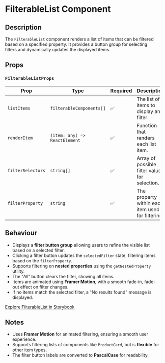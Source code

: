 # FilterableList Component

## Description

The `FilterableList` component renders a list of items that can be filtered based on a specified property. It provides a button group for selecting filters and dynamically updates the displayed items.

## Props

### `FilterableListProps`

| Prop              | Type                          | Required | Description                                       |
| ----------------- | ----------------------------- | -------- | ------------------------------------------------- |
| `listItems`       | `filterableComponents[]`      | ✅       | The list of items to display and filter.          |
| `renderItem`      | `(item: any) => ReactElement` | ✅       | Function that renders each list item.             |
| `filterSelectors` | `string[]`                    | ✅       | Array of possible filter values for selection.    |
| `filterProperty`  | `string`                      | ✅       | The property within each item used for filtering. |

## Behaviour

- Displays a **filter button group** allowing users to refine the visible list based on a selected filter.
- Clicking a filter button updates the `selectedFilter` state, filtering items based on the `filterProperty`.
- Supports filtering on **nested properties** using the `getNestedProperty` utility.
- The "All" button clears the filter, showing all items.
- Items are animated using **Framer Motion**, with a smooth fade-in, fade-out effect on filter changes.
- If no items match the selected filter, a "No results found" message is displayed.

[Explore FilterableList in Storybook](http://localhost:6006/?path=/story/library-filterablelist-filterablelist--default&globals=viewport:largeMobile)

## Notes

- Uses **Framer Motion** for animated filtering, ensuring a smooth user experience.
- Supports filtering lists of components like `ProductCard`, but is **flexible** for other item types.
- The filter button labels are converted to **PascalCase** for readability.
